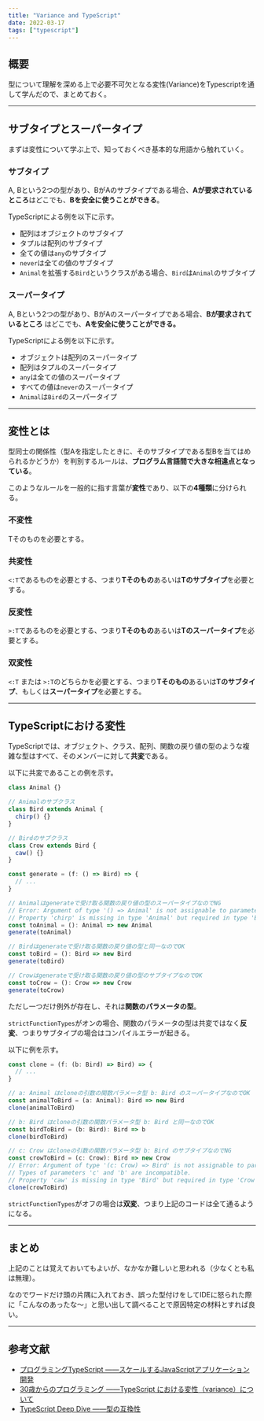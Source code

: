 ```yaml
---
title: "Variance and TypeScript"
date: 2022-03-17
tags: ["typescript"]
---
```

## 概要
型について理解を深める上で必要不可欠となる変性(Variance)をTypescriptを通して学んだので、まとめておく。

---
## サブタイプとスーパータイプ
まずは変性について学ぶ上で、知っておくべき基本的な用語から触れていく。

### サブタイプ
A, Bという2つの型があり、BがAのサブタイプである場合、**Aが要求されているところ**はどこでも、**Bを安全に使うことができる**。

TypeScriptによる例を以下に示す。
- 配列はオブジェクトのサブタイプ
- タプルは配列のサブタイプ
- 全ての値は`any`のサブタイプ
- `never`は全ての値のサブタイプ
- `Animal`を拡張する`Bird`というクラスがある場合、`Bird`は`Animal`のサブタイプ

### スーパータイプ
A, Bという2つの型があり、BがAのスーパータイプである場合、**Bが要求されているところ**
はどこでも、**Aを安全に使うことができる。**

TypeScriptによる例を以下に示す。
- オブジェクトは配列のスーパータイプ
- 配列はタプルのスーパータイプ
- `any`は全ての値のスーパータイプ
- すべての値は`never`のスーパータイプ
- `Animal`は`Bird`のスーパータイプ

---
## 変性とは
型同士の関係性（型Aを指定したときに、そのサブタイプである型Bを当てはめられるかどうか）を判別するルールは、**プログラム言語間で大きな相違点となっている**。

このようなルールを一般的に指す言葉が**変性**であり、以下の**4種類**に分けられる。

### 不変性

Tそのものを必要とする。

### 共変性

`<:T`であるものを必要とする、つまり**Tそのもの**あるいは**Tのサブタイプ**を必要とする。

### 反変性

`>:T`であるものを必要とする、つまり**Tそのもの**あるいは**Tのスーパータイプ**を必要とする。

### 双変性

`<:T` または `>:T`のどちらかを必要とする、つまり**Tそのもの**あるいは**Tのサブタイプ**、もしくは**スーパータイプ**を必要とする。

---
## TypeScriptにおける変性

TypeScriptでは、オブジェクト、クラス、配列、関数の戻り値の型のような複雑な型はすべて、そのメンバーに対して**共変**である。

以下に共変であることの例を示す。

```typescript
class Animal {}

// Animalのサブクラス
class Bird extends Animal {
  chirp() {}
}

// Birdのサブクラス
class Crow extends Bird {
  caw() {}
}

const generate = (f: () => Bird) => {
  // ...
}

// Animalはgenerateで受け取る関数の戻り値の型のスーパータイプなのでNG
// Error: Argument of type '() => Animal' is not assignable to parameter of type '() => Bird'.
// Property 'chirp' is missing in type 'Animal' but required in type 'Bird'.
const toAnimal = (): Animal => new Animal
generate(toAnimal)

// Birdはgenerateで受け取る関数の戻り値の型と同一なのでOK
const toBird = (): Bird => new Bird
generate(toBird)

// Crowはgenerateで受け取る関数の戻り値の型のサブタイプなのでOK
const toCrow = (): Crow => new Crow
generate(toCrow)
```

ただし一つだけ例外が存在し、それは**関数のパラメータの型**。

`strictFunctionTypes`がオンの場合、関数のパラメータの型は共変ではなく**反変**、つまりサブタイプの場合はコンパイルエラーが起きる。

以下に例を示す。
```typescript
const clone = (f: (b: Bird) => Bird) => {
  // ...
}

// a: Animal はcloneの引数の関数パラメータ型 b: Bird のスーパータイプなのでOK
const animalToBird = (a: Animal): Bird => new Bird
clone(animalToBird)

// b: Bird はcloneの引数の関数パラメータ型 b: Bird と同一なのでOK
const birdToBird = (b: Bird): Bird => b
clone(birdToBird)

// c: Crow はcloneの引数の関数パラメータ型 b: Bird のサブタイプなのでNG
const crowToBird = (c: Crow): Bird => new Crow
// Error: Argument of type '(c: Crow) => Bird' is not assignable to parameter of type '(b: Bird) => Bird'.
// Types of parameters 'c' and 'b' are incompatible.
// Property 'caw' is missing in type 'Bird' but required in type 'Crow'.
clone(crowToBird)
```

`strictFunctionTypes`がオフの場合は**双変**、つまり上記のコードは全て通るようになる。

---
## まとめ
上記のことは覚えておいてもよいが、なかなか難しいと思われる（少なくとも私は無理）。

なのでワードだけ頭の片隅に入れておき、誤った型付けをしてIDEに怒られた際に「こんなのあったな〜」と思い出して調べることで原因特定の材料とすれば良い。

---
## 参考文献
- [プログラミングTypeScript ――スケールするJavaScriptアプリケーション開発](https://www.oreilly.co.jp/books/9784873119045/)
- [30歳からのプログラミング ――TypeScript における変性（variance）について](https://numb86-tech.hatenablog.com/entry/2020/07/04/095737)
- [TypeScript Deep Dive ――型の互換性](https://typescript-jp.gitbook.io/deep-dive/type-system/type-compatibility)
